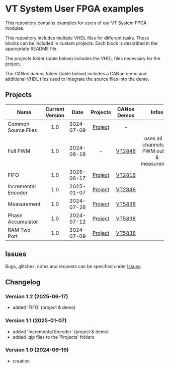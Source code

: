 # VT System User FPGA examples

This repository contains examples for users of our VT System FPGA modules. 

This repository includes multiple VHDL files for different tasks. These blocks can be included in custom projects. Each block is described in the appropriate README file.

The *projects* folder (table below) includes the VHDL files necessary for the project.

The *CANoe demos* folder (table below) includes a CANoe demo and additional VHDL files used to integrate the source files into the demo.

## Projects

| Name | Current Version | Date | Projects | CANoe Demos | Infos |
|---|:---:|:---:|:---:|:---:|:---:|
| Common Source Files | 1.0 | 2024-07-09 | [Project](/Projects/CommonSourceFiles/) | - |  |
| Full PWM | 1.0 | 2024-08-16 | - | [VT2848](/CANoeDemos/FullPWM/) | uses all 48 channels for PWM output & measurement |
| FIFO | 1.0 | 2025-06-17 | [Project](/Projects/FIFO/) | [VT2816](/CANoeDemos/FIFO/) |  |
| Incremental Encoder | 1.0 | 2025-01-07 | [Project](/Projects/IncrementalEncoder/) | [VT2848](/CANoeDemos/IncrementalEncoder/) |  |
| Measurement | 1.0| 2024-07-26 | [Project](/Projects/Measurement/) | [VT5838](/CANoeDemos/Measurement/) |  |
| Phase Accumulator | 1.0 | 2024-07-12 | [Project](/Projects/PhaseAccumulator/) | [VT5838](/CANoeDemos/PhaseAccumulator/) |  |
| RAM Two Port | 1.0 | 2024-07-09 | [Project](/Projects/RAMTwoPort/) | [VT5838](/CANoeDemos/RAMTwoPort/) |  |

## Issues

Bugs, glitches, notes and requests can be specified under [Issues](https://github.com/vectorgrp/vt-system-fpga-examples/issues).

## Changelog

### Version 1.2 (2025-06-17)

- added 'FIFO' (project & demo)

### Version 1.1 (2025-01-07)

- added 'Incremental Encoder' (project & demo)
- added .qip files to the 'Projects' folders

### Version 1.0 (2024-09-19)

- creation


